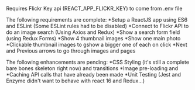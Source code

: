 Requires Flickr Key api (REACT_APP_FLICKR_KEY) to come from .env file

The following requirements are complete:
    *Setup a ReactJS app using ES6 and ESLint (Some ESLint rules had to be disabled)
    *Connect to Flickr API to do an image search (Using Axios and Redux)
    *Show a search form field (using Redux Forms)
    *Show 4 thumbnail images
    *Show one main photo
    *Clickable thumbnail images to gshow a bigger one of each on click
    *Next and Previous arrows to go through images and pages

The following enhancements are pending:
    *CSS Styling (it's still a complete bare bones skeleton right now) and transitions
    *Image pre-loading and 
    *Caching API calls that have already been made
    *Unit Testing (Jest and Enzyme didn't want to behave with react 16 and Redux...)

